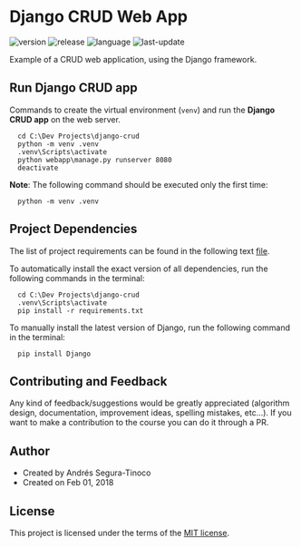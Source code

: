 # Django CRUD Web App

![version](https://img.shields.io/badge/Version-Dev-blue)
![release](https://img.shields.io/badge/Release-0.6.2-blue)
![language](https://img.shields.io/badge/Language-python-brightgreen)
![last-update](https://img.shields.io/badge/Last_update-9/6/2022-orange)

Example of a CRUD web application, using the Django framework.

## Run Django CRUD app
Commands to create the virtual environment (`venv`) and run the **Django CRUD app** on the web server.

```console
  cd C:\Dev Projects\django-crud
  python -m venv .venv
  .venv\Scripts\activate
  python webapp\manage.py runserver 8080
  deactivate
```

**Note**: The following command should be executed only the first time:

```console
  python -m venv .venv
```

## Project Dependencies
The list of project requirements can be found in the following text <a href="https://github.com/ansegura7/django-crud/blob/main/requirements.txt">file</a>.

To automatically install the exact version of all dependencies, run the following commands in the terminal:

```console
  cd C:\Dev Projects\django-crud
  .venv\Scripts\activate
  pip install -r requirements.txt
```

To manually install the latest version of Django, run the following command in the terminal:

```console
  pip install Django
```

## Contributing and Feedback
Any kind of feedback/suggestions would be greatly appreciated (algorithm design, documentation, improvement ideas, spelling mistakes, etc...). If you want to make a contribution to the course you can do it through a PR.

## Author
- Created by Andrés Segura-Tinoco
- Created on Feb 01, 2018

## License
This project is licensed under the terms of the <a href="https://github.com/ansegura7/django-crud/blob/master/LICENSE">MIT license</a>.
